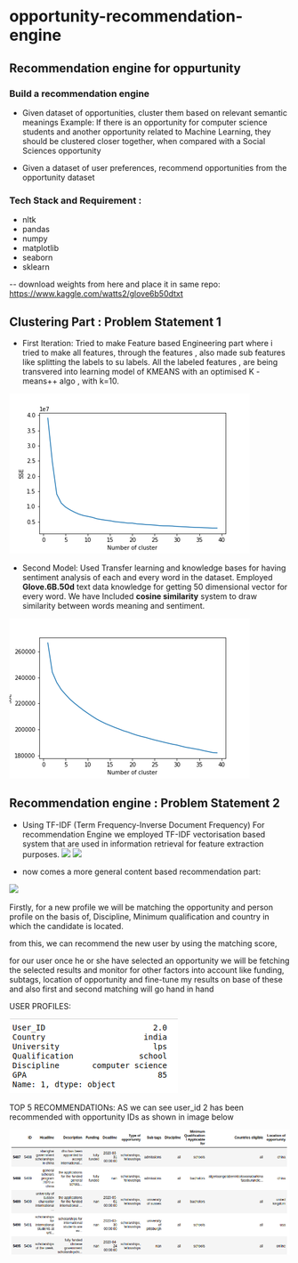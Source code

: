 # opportunity-recommendation-engine
## Recommendation engine for oppurtunity 


 
 ### Build a recommendation engine

- Given  dataset of opportunities, cluster them based on relevant semantic meanings
Example: If there is an opportunity for computer science students and another opportunity related to Machine Learning, they should be clustered closer together, when compared with a Social Sciences opportunity

-  Given a dataset of user preferences, recommend opportunities from the opportunity dataset 
 ### Tech Stack and Requirement :
  - nltk
  - pandas
  - numpy 
  - matplotlib
  - seaborn
  - sklearn
  
-- download weights from here and place it in same repo:
https://www.kaggle.com/watts2/glove6b50dtxt

## Clustering Part : Problem Statement 1
  -  First Iteration: 
Tried to make Feature based Engineering part where i tried to make all features, through the features , also made sub features like splitting the labels to su labels. All the labeled features , are being transvered into learning model of KMEANS with an optimised K - means++ algo , with k=10.

![](elbow_method_label_based.png "k value vs sse")
   - Second Model: 
Used Transfer learning and knowledge bases for having sentiment analysis of each and every word in the dataset.
Employed **Glove.6B.50d** text data knowledge for getting 50 dimensional vector for every word.
We have Included **cosine similarity** system to draw similarity between words meaning and sentiment.

![](elbow_method_nlp_approach.png "k value vs sse")

## Recommendation engine : Problem Statement 2
  - Using TF-IDF (Term Frequency-Inverse Document Frequency)
For recommendation Engine we employed TF-IDF vectorisation based system that are used in information retrieval for feature extraction purposes. 
![](https://miro.medium.com/max/1072/0*mKm8D8f8e5KEZVBQ)
![](https://miro.medium.com/max/1154/0*OfOjmgkYDXYCZroo)

  - now comes a more general content based recommendation part:

![](https://miro.medium.com/max/768/0*4ap6ceRDbGCC-SbR)

Firstly, for a new profile we will be matching the opportunity and person profile on the basis of, Discipline, Minimum qualification and country in which the candidate is located.

from this, we can recommend the new user by using the matching score,

for our user once he or she have selected an opportunity we will be fetching the selected results and monitor for other factors into account like funding, subtags, location of opportunity and fine-tune my results on base of these
and also first and second matching will go hand in hand

USER PROFILES:

![](user.png)

TOP 5 RECOMMENDATIONs: AS we can see user_id 2 has been recommended with opportunity IDs as shown in image below 

![](recommendation.png)




